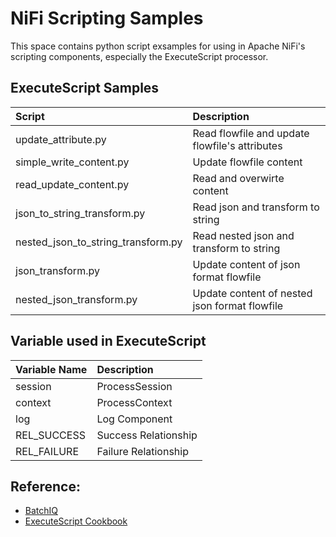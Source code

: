 # NiFi Scripting Samples
This space contains python script exsamples for using in Apache NiFi's scripting components, especially the ExecuteScript processor.


## ExecuteScript Samples
| Script             | Description                                       |
| :----------------- | :------------------------------------------------ |
| update_attribute.py | Read flowfile and update flowfile's attributes |
| simple_write_content.py | Update flowfile content |
| read_update_content.py| Read and overwirte content |
| json_to_string_transform.py| Read json and transform to string |
| nested_json_to_string_transform.py | Read nested json and transform to string |
| json_transform.py  | Update content of json format flowfile                       |
| nested_json_transform.py | Update content of nested json format flowfile |



 


## Variable used in ExecuteScript
 | Variable Name | Description          |
 | :------------ | :------------------- |
 | session       | ProcessSession       |
 | context       | ProcessContext       |
 | log           | Log Component        |
 | REL_SUCCESS   | Success Relationship |
 | REL_FAILURE   | Failure Relationship |

## Reference:
* [BatchIQ](https://github.com/BatchIQ/nifi-scripting-samples)
* [ExecuteScript Cookbook](https://community.hortonworks.com/articles/75032/executescript-cookbook-part-1.html)